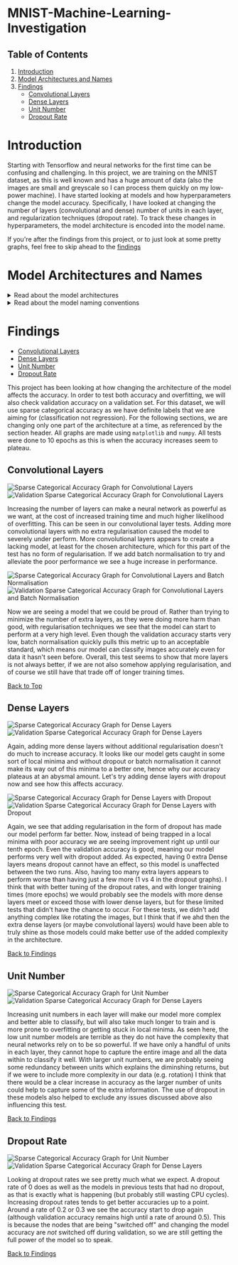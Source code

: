 # MNIST-Machine-Learning-Investigation

## Table of Contents
1. [Introduction](#Introduction)
2. [Model Architectures and Names](#Model-Architectures-and-Names)
3. [Findings](#Findings)
    * [Convolutional Layers](#Convolutional-Layers)
    * [Dense Layers](#Dense-Layers)
    * [Unit Number](#Unit-Number)
    * [Dropout Rate](#Dropout-Rate)

# Introduction
Starting with Tensorflow and neural networks for the first time can be confusing and challenging. In this project, we are training on the MNIST dataset, as this is well known and has a huge amount of data (also the images are small and greyscale so I can process them quickly on my low-power machine). I have started looking at models and how hyperparameters change the model accuracy. Specifically, I have looked at changing the number of layers (convolutional and dense) number of units in each layer, and regularization techniques (dropout rate). To track these changes in hyperparameters, the model architecture is encoded into the model name.

If you're after the findings from this project, or to just look at some pretty graphs, feel free to skip ahead to the [findings](#Findings)

# Model Architectures and Names
<details>
<summary>Read about the model architectures</summary>

Models are created using the `create_model` function in the `main.py` file. This function takes a whole bunch of parameters so we can customise our models as much as we want. However, this means that the model architecture is locked in by this function (of course we can change it later, but the models should be consistent across any one test). For this project, the architecture has been set up as follows:
1. Convolutional, Max Pooling, and Batch Normalisation Layers
2. A Flatten layer
3. Dense and Dropout layers
4. A Softmax layer
If max pooling, batch normalisation, or dropout layers are present there will always be one for each convolutional or dense layer respectively. Also, there are some layers which are not optional and make up the basis of all models. These layers exist mainly just to massage the data into the right input/output shape or to manage data as it passes through the model.

The model's most basic architecture consists of
* A convolutional layer followed by a max pooling layer (to get image data into the model)
* A flattening layer (to vectorise the data)
* A dense layer followed by a softmax layer (to get the output of the model, digits 0-9 and express this as a probability)

Any extra convolutional (or related) layers go between the initial convolutional layer and the flatten layer, and any extra dense layers go between the flatten layer and the final dense layer.

</details>

<details>
<summary>Read about the model naming conventions</summary>
Model names are intended to quickly show the architecture of the model without having to load it and view the summary. This is important as we are creating a large number of similar models, so being able to differentiate them at a glance is useful. However, some layers are excluded from the title as they are present in every model and are more to just massage data.

The model's most basic architecture consists of
* A convolutional layer followed by a max pooling layer
* A flattening layer
* A dense layer followed by a softmax layer

These are present in every model, are *not* tracked in the model names, as they are present in every model and do not change across the tests.


Each section of the model's name tells us
1. The layer type is present
2. How many of that layer type there is
3. Any extra information attached to that layer type (filter size, dropout rate, etc...)

Each type of layer is separated from one another in the title by an underscore and the extra information is denoted by a hyphen. This is janky, but fits with Windows naming conventions.

For example, this model:
> MODEL_0CONVD-2.2_MAXPOOL-2.2_0DENSE_UNITS-32

Has no extra convolutional layers (which each have a filter shape of (2,2)), max pooling layers which also have a filter shape of (2,2), no extra dense layers, and each layer having 32 units each. This would initially seem to be a degenerate, empty model, but remember the model name does NOT account for the basic non-optional layers. So actually, this model has an architecture of 
```
Model: "MODEL_0CONVD-2.2_MAXPOOL-2.2_0DENSE_UNITS-32"
_________________________________________________________________
Layer (type)                 Output Shape              Param #   
=================================================================
conv2d_4 (Conv2D)            (None, 27, 27, 32)        160
_________________________________________________________________
max_pooling2d_4 (MaxPooling2 (None, 13, 13, 32)        0
_________________________________________________________________
flatten_2 (Flatten)          (None, 5408)              0
_________________________________________________________________
dense_6 (Dense)              (None, 10)                54090
_________________________________________________________________
softmax_2 (Softmax)          (None, 10)                0
=================================================================
Total params: 54,250
Trainable params: 54,250
Non-trainable params: 0
_________________________________________________________________
```
This is the most basic model that can be created in this project.
</details>


# Findings
* [Convolutional Layers](#Convolutional-Layers)
* [Dense Layers](#Dense-Layers)
* [Unit Number](#Unit-Number)
* [Dropout Rate](#Dropout-Rate)


This project has been looking at how changing the architecture of the model affects the accuracy. In order to test both accuracy and overfitting, we will also check validation accuracy on a validation set. For this dataset, we will use sparse categorical accuracy as we have definite labels that we are aiming for (classification not regression). For the following sections, we are changing only one part of the architecture at a time, as referenced by the section header. All graphs are made using `matplotlib` and `numpy`. All tests were done to 10 epochs as this is when the accuracy increases seem to plateau.

## Convolutional Layers
![Sparse Categorical Accuracy Graph for Convolutional Layers](/graphs/conv_layers.png)
![Validation Sparse Categorical Accuracy Graph for Convolutional Layers](/graphs/conv_layers_validation.png)

Increasing the number of layers can make a neural network as powerful as we want, at the cost of increased training time and much higher likelihood of overfitting. This can be seen in our convolutional layer tests. Adding more convolutional layers with no extra regularisation caused the model to severely under perform. More convolutional layers appears to create a lacking model, at least for the chosen architecture, which for this part of the test has no form of regularisation. If we add batch normalisation to try and alleviate the poor performance we see a huge increase in performance.

![Sparse Categorical Accuracy Graph for Convolutional Layers and Batch Normalisation](/graphs/conv_layers_batchnorm.png)
![Validation Sparse Categorical Accuracy Graph for Convolutional Layers and Batch Normalisation](/graphs/conv_layers_batchnorm_validation.png)

Now we are seeing a model that we could be proud of. Rather than trying to minimize the number of extra layers, as they were doing more harm than good, with regularisation techniques we see that the model can start to perform at a very high level. Even though the validation accuracy starts very low, batch normalisation quickly pulls this metric up to an acceptable standard, which means our model can classify images accurately even for data it hasn't seen before. Overall, this test seems to show that more layers is not always better, if we are not also somehow applying regularisation, and of course we still have that trade off of longer training times.

[Back to Top](#Findings)

## Dense Layers

![Sparse Categorical Accuracy Graph for Dense Layers](/graphs/dense_layers.png)
![Validation Sparse Categorical Accuracy Graph for Dense Layers](/graphs/dense_layers_validation.png)

Again, adding more dense layers without additional regularisation doesn't do much to increase accuracy. It looks like our model gets caught in some sort of local minima and without dropout or batch normalisation it cannot make its way out of this minima to a better one, hence why our accuracy plateaus at an abysmal amount. Let's try adding dense layers *with* dropout now and see how this affects accuracy.

![Sparse Categorical Accuracy Graph for Dense Layers with Dropout](/graphs/dense_layers_dropout.png)
![Validation Sparse Categorical Accuracy Graph for Dense Layers with Dropout](/graphs/dense_layers_dropout_validation.png)

Again, we see that adding regularisation in the form of dropout has made our model perform far better. Now, instead of being trapped in a local minima with poor accuracy we are seeing improvement right up until our tenth epoch. Even the validation accuracy is good, meaning our model performs very well with dropout added. As expected, having 0 extra Dense layers means dropout cannot have an effect, so this model is unaffected between the two runs. Also, having too many extra layers appears to perform worse than having just a few more (1 vs 4 in the dropout graphs). I think that with better tuning of the dropout rates, and with longer training times (more epochs) we would probably see the models with more dense layers meet or exceed those with lower dense layers, but for these limited tests that didn't have the chance to occur. For these tests, we didn't add anything complex like rotating the images, but I think that if we ahd then the extra dense layers (or maybe convolutional layers) would have been able to truly shine as those models could make better use of the added complexity in the architecture. 

[Back to Findings](#Findings)

## Unit Number

![Sparse Categorical Accuracy Graph for Unit Number](/graphs/unit_number.png)
![Validation Sparse Categorical Accuracy Graph for Dense Layers](/graphs/unit_number_validation.png)

Increasing unit numbers in each layer will make our model more complex and better able to classify, but will also take much longer to train and is more prone to overfitting or getting stuck in local minima. As seen here, the low unit number models are terrible as they do not have the complexity that neural networks rely on to be so powerful. If we have only a handful of units in each layer, they cannot hope to capture the entire image and all the data within to classify it well. With larger unit numbers, we are probably seeing some redundancy between units which explains the diminshing returns, but if we were to include more complexity in our data (e.g. rotation) I think that there would be a clear increase in accuracy as the larger number of units could help to capture some of the extra information. The use of dropout in these models also helped to exclude any issues discussed above also influencing this test. 

[Back to Findings](#Findings)

## Dropout Rate

![Sparse Categorical Accuracy Graph for Unit Number](/graphs/dropout_rates.png)
![Validation Sparse Categorical Accuracy Graph for Dense Layers](/graphs/dropout_rates_validation.png)

Looking at dropout rates we see pretty much what we expect. A dropout rate of 0 does as well as the models in previous tests that had no dropout, as that is exactly what is happening (but probably still wasting CPU cycles). Increasing dropout rates tends to get better accuracies up to a point. Around a rate of 0.2 or 0.3 we see the accuracy start to drop again (although validation accuracy remains high until a rate of around 0.5). This is because the nodes that are being "switched off" and changing the model accuracy are *not* switched off during validation, so we are still getting the full power of the model so to speak. 

[Back to Findings](#Findings)